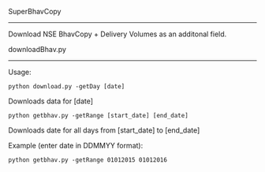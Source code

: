 SuperBhavCopy
*************

Download NSE BhavCopy + Delivery Volumes as an additonal field. 

downloadBhav.py
***************

Usage:

    python download.py -getDay [date]

Downloads data for [date]

    python getbhav.py -getRange [start_date] [end_date]
    
Downloads date for all days from [start_date] to [end_date]

Example (enter date in DDMMYY format):

    python getbhav.py -getRange 01012015 01012016
